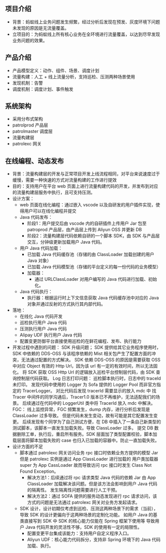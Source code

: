 ## 项目介绍
- 背景：蚂蚁线上业务问题发生频繁，经过分析后发现在预发、灰度环境下问题未发现的原因是无流量覆盖。
- 立项目的：为蚂蚁线上所有核心业务在全环境进行流量覆盖，以达到尽早发现业务问题的效果。

## 产品介绍
- 产品模型定义：动作、组件、场景、调度计划
- 流量构建：人工 + 线上流量分析，支持巡检、压测两种场景使用
- 发现机制：告警
- 调度机制：调度计划、事件触发

## 系统架构
- 采用分布式架构
- patrolprod 产品层
- patrolmaster 调度层
- 流量构建层
- patrolexc 网关

## 在线编程、动态发布
- 背景：流量构建层的开发与正常项目开发上线流程相同，对平台来说速度过于缓慢，需要一种快速的方式对流量构建的工作进行提效
- 目的：支持用户在平台 web 页面上进行流量构建代码的开发，并发布到对应的流量构建层服务中执行，且可支持压测。
- 设计方案：
  - web 页面在线化编程：通过嵌入 vscode 以及自研发的用户插件实现，使得用户可以在线化编程并提交
  - Java 代码发布：
    - 阶段1：用户提交后由 vscode 内的自研插件上传用户 Jar 包至 patroprod 产品层，由产品层上传到 Aliyun OSS 并更新 DB
    - 阶段2：流量构建层代码依赖自研的一个脚本 SDK，由 SDK 与产品层交互，分钟级更新加载用户 Java 代码。
  - 用户 Java 代码加载：
    - 已加载 Java 代码缓存池（存储的由 ClassLoader 加载创建的用户 Java 对象）
    - 已加载 Java 代码模型池（存储的平台定义的每一份代码的业务模型）
    - 加载器：
      - 通过 URLClassLoader 对用户编写的 Java 代码进行加载、初始化。
  - Java 代码执行：
    - 执行器：根据运行时上下文信息获取 Java 代码缓存池中对应的 Java 对象并通过反射的方式执行其内部代码。
- 落地：
  - 在线化 Java 代码开发
  - 巡检执行用户 Java 代码
  - 压测执行用户 Java 代码
  - Alipay UDF 执行用户 Java 代码
  - 配置变更防御平台直接使用巡检的在鲜花编程、发布、执行能力
- 开发过程中遇到的问题：
    SDK 升级问题；
        SDK 提供给其它业务程序使用时，SDK 中依赖的 DDS-OSS 与该程序依赖的 Mist 相关包产生了配置方面的冲突，无法通过配置的方式解决。
        SDK 依赖 DDS-OSS 的原因是需要获取 OSS 中对应 Object 有效的 Http Url，因为该 url 有一定的有效时间，所以无法固化。
        将 SDK 获取 OSS Http Url 的逻辑放入巡检平台控制层代码，由 SDK 查询控制层代码获取。
    Log 日志打印问题：
        巡检脚本执行时，日志中的 traceId 未打印。
        发现代码中使用的 Logger 为 Sofa 提供的 Logger Pool 而非官方指定的 TracerLogger。
        对比代码后发现 tracerId 需要显示的放入 mdc 中
        找 Tracer 中间件的同学沟通后，Tracer1.0 版本已不再维护，无法适配我们的场景。
        后续通过在代码中的 LoggerUtil 类中将 TracerId 放入 mdc 中解决。
    FGC：
        线上监控异常，FGC 频繁发生，dump 内存，进行分析后发现是 ClassLoader 过多导致。
        但是代码未发生变动，故有可能是其它配置发生变更。
        后续发现有个同学为了自己测试方便，在 DB 中插入了一条自己新类型的测试脚本，该脚本一直发生加载失败。导致 ClassLoader 过多。
        提交 DB 数据删除工单，执行后，重启所有服务。SDK 层面加了类型配置校验，脚本加载层面将脚本加载失败的 case 也归入已加载的容器中。防止一直加载失败。
- 设计方面的不足
  - 脚本通过 patrolexc 网关访问业务 rpc 接口时依赖业务方提供的模型 Jar
    但是 patrolexc 实例是通过 App ClassLoader 进行加载的
    用户类加载器 super 为 App CassLoader
    故而导致访问 rpc 接口时发生 Class Not Found Exception。
    - 解决方法1：后续通过将 rpc 请求类型 Java 代码的依赖 Jar 由 App ClassLoader 加载解决该问题。但是该方法会影响到用户 Java 代码的隔离性。
    发生隔离性问题需要进行人工干预。
    - 解决方法2：通过 SOFA 提供的服务动态发现进行 rpc 请求访问，该方式的问题是无法通过 patrolexc 网关对业务方发起请求。
  - SDK 设计，设计初期仅考虑到巡检、压测这两种场景下的需求（当前），导致 SDK 的设计更偏向于这两种场景的定制化功能。
    如用户 Java 的基类直接写到 SDK 中
    SDK 的核心能力仅能在 Spring 框架下使用等
    导致用户 Java 代码开发的灵活性不够，SDK 的使用有一定的局限性。
    - 配置变更平台集成该能力：支持用户自定义程序入口。
    - Aliyun UDF：核心能力代码拆分，支持非 Spring 环境下的 Java 代码加载、执行。